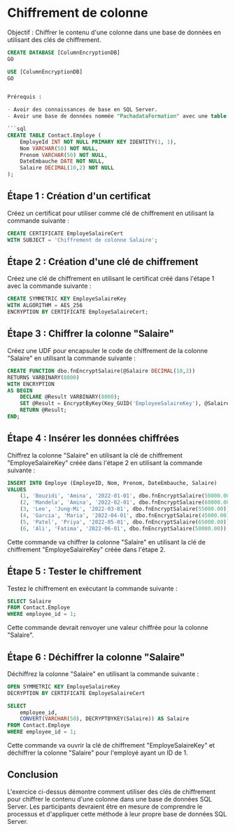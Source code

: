 # Chiffrement de colonne

Objectif : Chiffrer le contenu d'une colonne dans une base de données en utilisant des clés de chiffrement.

```sql	
CREATE DATABASE [ColumnEncryptionDB]
GO

USE [ColumnEncryptionDB]
GO


Prérequis :

- Avoir des connaissances de base en SQL Server.
- Avoir une base de données nommée "PachadataFormation" avec une table nommée "Employe" contenant une colonne "Salaire".

```sql
CREATE TABLE Contact.Employe (
    EmployeId INT NOT NULL PRIMARY KEY IDENTITY(1, 1),
    Nom VARCHAR(50) NOT NULL,
    Prenom VARCHAR(50) NOT NULL,
    DateEmbauche DATE NOT NULL,
    Salaire DECIMAL(10,2) NOT NULL
);
```

## Étape 1 : Création d'un certificat

Créez un certificat pour utiliser comme clé de chiffrement en utilisant la commande suivante :

```sql
CREATE CERTIFICATE EmployeSalaireCert  
WITH SUBJECT = 'Chiffrement de colonne Salaire';  
```

## Étape 2 : Création d'une clé de chiffrement

Créez une clé de chiffrement en utilisant le certificat créé dans l'étape 1 avec la commande suivante :

```sql
CREATE SYMMETRIC KEY EmployeSalaireKey  
WITH ALGORITHM = AES_256  
ENCRYPTION BY CERTIFICATE EmployeSalaireCert;  
```

## Étape 3 : Chiffrer la colonne "Salaire"

Créez une UDF pour encapsuler le code de chiffrement de la colonne "Salaire" en utilisant la commande suivante :

```sql
CREATE FUNCTION dbo.fnEncryptSalaire(@Salaire DECIMAL(10,2))  
RETURNS VARBINARY(8000)  
WITH ENCRYPTION  
AS BEGIN  
    DECLARE @Result VARBINARY(8000);  
    SET @Result = EncryptByKey(Key_GUID('EmployeeSalaireKey'), @Salaire);  
    RETURN @Result;  
END;  
```

## Étape 4 : Insérer les données chiffrées

Chiffrez la colonne "Salaire" en utilisant la clé de chiffrement "EmployeSalaireKey" créée dans l'étape 2 en utilisant la commande suivante :

```sql
INSERT INTO Employe (EmployeID, Nom, Prenom, DateEmbauche, Salaire)  
VALUES 
    (1, 'Bouzidi', 'Amina', '2022-01-01', dbo.fnEncryptSalaire(50000.00)),
    (2, 'Mandela', 'Amina', '2022-02-01', dbo.fnEncryptSalaire(60000.00)),
    (3, 'Lee', 'Jung-Mi', '2022-03-01', dbo.fnEncryptSalaire(55000.00)),
    (4, 'Garcia', 'Maria', '2022-04-01', dbo.fnEncryptSalaire(45000.00)),
    (5, 'Patel', 'Priya', '2022-05-01', dbo.fnEncryptSalaire(65000.00)),
    (6, 'Ali', 'Fatima', '2022-06-01', dbo.fnEncryptSalaire(50000.00));

```

Cette commande va chiffrer la colonne "Salaire" en utilisant la clé de chiffrement "EmployeSalaireKey" créée dans l'étape 2.

## Étape 5 : Tester le chiffrement
Testez le chiffrement en exécutant la commande suivante :

```sql
SELECT Salaire  
FROM Contact.Employe  
WHERE employee_id = 1;  

```

Cette commande devrait renvoyer une valeur chiffrée pour la colonne "Salaire".

## Étape 6 : Déchiffrer la colonne "Salaire"
Déchiffrez la colonne "Salaire" en utilisant la commande suivante :

```sql
OPEN SYMMETRIC KEY EmployeSalaireKey  
DECRYPTION BY CERTIFICATE EmployeSalaireCert  

SELECT  
    employee_id,  
    CONVERT(VARCHAR(50), DECRYPTBYKEY(Salaire)) AS Salaire  
FROM Contact.Employe  
WHERE employee_id = 1;  

```

Cette commande va ouvrir la clé de chiffrement "EmployeSalaireKey" et déchiffrer la colonne "Salaire" pour l'employé ayant un ID de 1.

## Conclusion

L'exercice ci-dessus démontre comment utiliser des clés de chiffrement pour chiffrer le contenu d'une colonne dans une base de données SQL Server. Les participants devraient être en mesure de comprendre le processus et d'appliquer cette méthode à leur propre base de données SQL Server.

